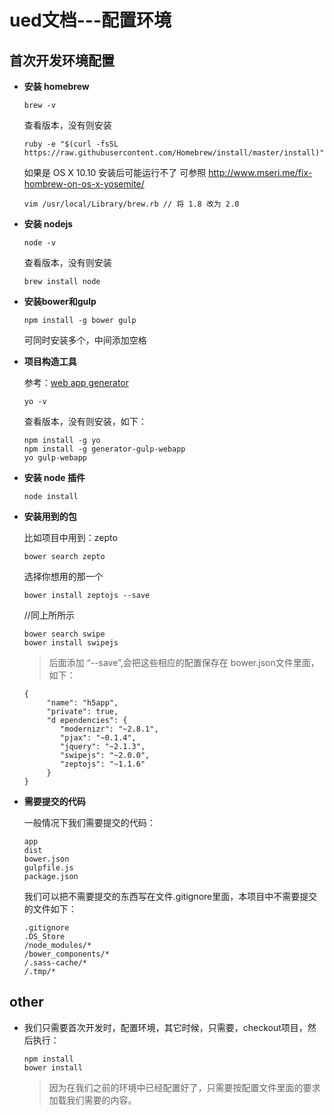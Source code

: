 # ued文档---配置环境 #

## 首次开发环境配置


* **安装 homebrew**
	
	```
	brew -v 
	```
	查看版本，没有则安装
		
	```
	ruby -e "$(curl -fsSL https://raw.githubusercontent.com/Homebrew/install/master/install)"
	```
	
	如果是 OS X 10.10 安装后可能运行不了 可参照 http://www.mseri.me/fix-hombrew-on-os-x-yosemite/
	
	```
	vim /usr/local/Library/brew.rb // 将 1.8 改为 2.0
	```
	
* **安装 nodejs**

	```
	node -v
	```
	
	查看版本，没有则安装
	
	```
	brew install node
	```
	
* **安装bower和gulp**

	```
	npm install -g bower gulp	
	```
	
	可同时安装多个，中间添加空格

* **项目构造工具**

	参考：[web app generator](https://github.com/yeoman/generator-gulp-webapp)


	```
	yo -v 
	```
	查看版本，没有则安装，如下：

	```
	npm install -g yo
	npm install -g generator-gulp-webapp
	yo gulp-webapp
	```
	
* **安装 node 插件**

	```
	node install
	```

	
* **安装用到的包**

	比如项目中用到：zepto

	```
	bower search zepto
	```
	
	选择你想用的那一个
	
	```
	bower install zeptojs --save  
	```
	
	//同上所所示
	
	```
	bower search swipe
	bower install swipejs
	```
	
	> 后面添加 “--save”,会把这些相应的配置保存在 bower.json文件里面，如下：
	
	```
	{
		 "name": "h5app",  
		 "private": true,
		 "d ependencies": {
		 	"modernizr": "~2.8.1",
		 	"pjax": "~0.1.4",
		 	"jquery": "~2.1.3",
		 	"swipejs": "~2.0.0",
		 	"zeptojs": "~1.1.6"
		 }
	}
	```
	
* **需要提交的代码**

	一般情况下我们需要提交的代码：
	
	```
	app
	dist
	bower.json
	gulpfile.js
	package.json
	```
	
	我们可以把不需要提交的东西写在文件.gitignore里面，本项目中不需要提交的文件如下：
	
	```
	.gitignore
	.DS_Store
	/node_modules/*
	/bower_components/*
	/.sass-cache/*
	/.tmp/*
	```

	
## other

* 我们只需要首次开发时，配置环境，其它时候，只需要，checkout项目，然后执行：


	```
	npm install
	bower install  
	```   
	
	> 因为在我们之前的环境中已经配置好了，只需要按配置文件里面的要求加载我们需要的内容。

	
	






